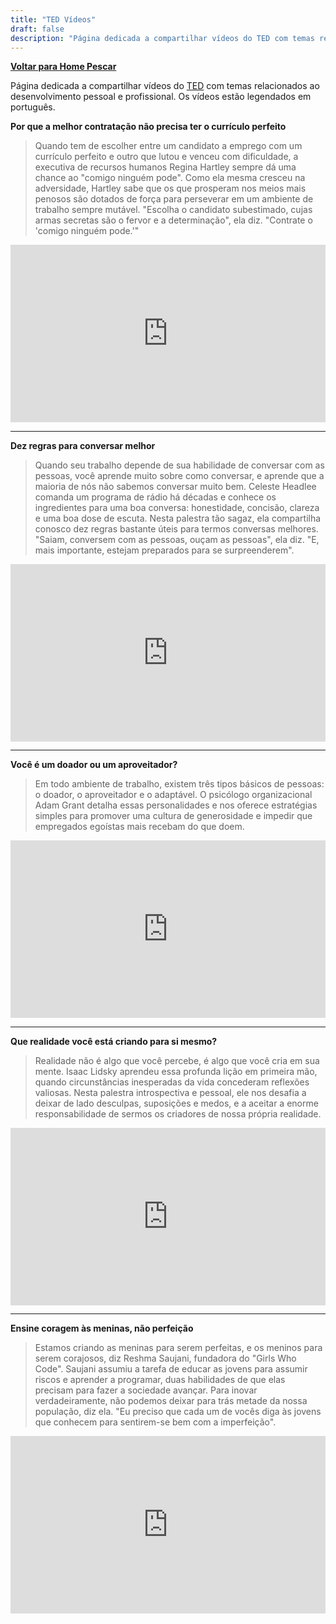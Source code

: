 ```yaml
---
title: "TED Vídeos"
draft: false
description: "Página dedicada a compartilhar vídeos do TED com temas relacionados ao desenvolvimento pessoal e profissional. Os vídeos estão legendados em português."
---
```


<a href="/pescar" title="Voltar para Home Pescar"><i class="huge arrow circle left icon"></i><b>Voltar para Home Pescar</b></a>

Página dedicada a compartilhar vídeos do [TED](http://ted.com) com temas relacionados ao desenvolvimento pessoal e profissional.
Os vídeos estão legendados em português.

**Por que a melhor contratação não precisa ter o currículo perfeito**

>Quando tem de escolher entre um candidato a emprego com um currículo perfeito e outro que lutou e venceu com dificuldade, a executiva de recursos humanos Regina Hartley sempre dá uma chance ao "comigo ninguém pode". Como ela mesma cresceu na adversidade, Hartley sabe que os que prosperam nos meios mais penosos são dotados de força para perseverar em um ambiente de trabalho sempre mutável. "Escolha o candidato subestimado, cujas armas secretas são o fervor e a determinação", ela diz. "Contrate o 'comigo ninguém pode.'"

<div style="max-width:640"><div style="position:relative;height:0;padding-bottom:56.25%"><iframe src="https://embed.ted.com/talks/lang/pt-br/regina_hartley_why_the_best_hire_might_not_have_the_perfect_resume" width="640" height="360" style="position:absolute;left:0;top:0;width:100%;height:100%" frameborder="0" scrolling="no" allowfullscreen></iframe></div></div>

----
**Dez regras para conversar melhor**
>Quando seu trabalho depende de sua habilidade de conversar com as pessoas, você aprende muito sobre como conversar, e aprende que a maioria de nós não sabemos conversar muito bem. Celeste Headlee comanda um programa de rádio há décadas e conhece os ingredientes para uma boa conversa: honestidade, concisão, clareza e uma boa dose de escuta. Nesta palestra tão sagaz, ela compartilha conosco dez regras bastante úteis para termos conversas melhores. "Saiam, conversem com as pessoas, ouçam as pessoas", ela diz. "E, mais importante, estejam preparados para se surpreenderem". 

<div style="max-width:640"><div style="position:relative;height:0;padding-bottom:56.25%"><iframe src="https://embed.ted.com/talks/lang/pt-br/celeste_headlee_10_ways_to_have_a_better_conversation" width="640" height="360" style="position:absolute;left:0;top:0;width:100%;height:100%" frameborder="0" scrolling="no" allowfullscreen></iframe></div></div>

----
**Você é um doador ou um aproveitador?**
>Em todo ambiente de trabalho, existem três tipos básicos de pessoas: o doador, o aproveitador e o adaptável. O psicólogo organizacional Adam Grant detalha essas personalidades e nos oferece estratégias simples para promover uma cultura de generosidade e impedir que empregados egoístas mais recebam do que doem.

<div style="max-width:640"><div style="position:relative;height:0;padding-bottom:56.25%"><iframe src="https://embed.ted.com/talks/lang/pt-br/adam_grant_are_you_a_giver_or_a_taker" width="640" height="360" style="position:absolute;left:0;top:0;width:100%;height:100%" frameborder="0" scrolling="no" allowfullscreen></iframe></div></div>

----
**Que realidade você está criando para si mesmo?**
>Realidade não é algo que você percebe, é algo que você cria em sua mente. Isaac Lidsky aprendeu essa profunda lição em primeira mão, quando circunstâncias inesperadas da vida concederam reflexões valiosas. Nesta palestra introspectiva e pessoal, ele nos desafia a deixar de lado desculpas, suposições e medos, e a aceitar a enorme responsabilidade de sermos os criadores de nossa própria realidade.

<div style="max-width:640"><div style="position:relative;height:0;padding-bottom:56.25%"><iframe src="https://embed.ted.com/talks/lang/pt-br/isaac_lidsky_what_reality_are_you_creating_for_yourself" width="640" height="360" style="position:absolute;left:0;top:0;width:100%;height:100%" frameborder="0" scrolling="no" allowfullscreen></iframe></div></div>

----

**Ensine coragem às meninas, não perfeição**
>Estamos criando as meninas para serem perfeitas, e os meninos para serem corajosos, diz Reshma Saujani, fundadora do "Girls Who Code". Saujani assumiu a tarefa de educar as jovens para assumir riscos e aprender a programar, duas habilidades de que elas precisam para fazer a sociedade avançar. Para inovar verdadeiramente, não podemos deixar para trás metade da nossa população, diz ela. "Eu preciso que cada um de vocês diga às jovens que conhecem para sentirem-se bem com a imperfeição".

<div style="max-width:640"><div style="position:relative;height:0;padding-bottom:56.25%"><iframe src="https://embed.ted.com/talks/lang/pt-br/reshma_saujani_teach_girls_bravery_not_perfection" width="640" height="360" style="position:absolute;left:0;top:0;width:100%;height:100%" frameborder="0" scrolling="no" allowfullscreen></iframe></div></div>

